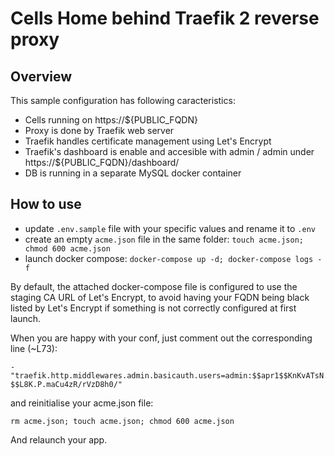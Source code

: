 # Cells Home behind Traefik 2 reverse proxy

## Overview

This sample configuration has following caracteristics:

- Cells running on https://${PUBLIC_FQDN}
- Proxy is done by Traefik web server
- Traefik handles certificate management using Let's Encrypt
- Traefik's dashboard is enable and accesible with admin / admin under https://${PUBLIC_FQDN}/dashboard/
- DB is running in a separate MySQL docker container

## How to use

- update `.env.sample` file with your specific values and rename it to `.env`
- create an empty `acme.json` file in the same folder: `touch acme.json; chmod 600 acme.json`
- launch docker compose: `docker-compose up -d; docker-compose logs -f`

By default, the attached docker-compose file is configured to use the staging CA URL of Let's Encrypt, to avoid having your FQDN being black listed by Let's Encrypt if something is not correctly configured at first launch.

When you are happy with your conf, just comment out the corresponding line (~L73):

`- "traefik.http.middlewares.admin.basicauth.users=admin:$$apr1$$KnKvATsN$$L8K.P.maCu4zR/rVzD8h0/"`

and reinitialise your acme.json file:

`rm acme.json; touch acme.json; chmod 600 acme.json`

And relaunch your app.
